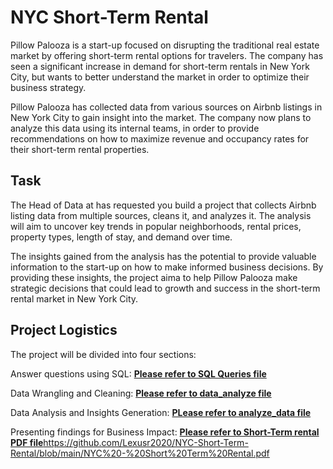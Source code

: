 # NYC Short-Term Rental

Pillow Palooza is a start-up focused on disrupting the traditional real estate market by offering short-term rental options for travelers. The company has seen a significant increase in demand for short-term rentals in New York City, but wants to better understand the market in order to optimize their business strategy.

Pillow Palooza has collected data from various sources on Airbnb listings in New York City to gain insight into the market. The company now plans to analyze this data using its internal teams, in order to provide recommendations on how to maximize revenue and occupancy rates for their short-term rental properties.

## Task

The Head of Data at has requested you build a project that collects Airbnb listing data from multiple sources, cleans it, and analyzes it. The analysis will aim to uncover key trends in popular neighborhoods, rental prices, property types, length of stay, and demand over time.

The insights gained from the analysis has the potential to provide valuable information to the start-up on how to make informed business decisions. By providing these insights, the project aima to help Pillow Palooza make strategic decisions that could lead to growth and success in the short-term rental market in New York City.


## Project Logistics

The project will be divided into four sections:

Answer questions using SQL:                     [**Please refer to SQL Queries file**](https://github.com/Lexusr2020/NYC-Short-Term-Rental/blob/main/SQL%20Queries.sql)

Data Wrangling and Cleaning:                    [**Please refer to data_analyze file**](https://github.com/Lexusr2020/NYC-Short-Term-Rental/blob/main/analyze_data.ipynb)

Data Analysis and Insights Generation:          [**PLease refer to analyze_data file**](https://github.com/Lexusr2020/NYC-Short-Term-Rental/blob/main/data_cleaning.ipynb)

Presenting findings for Business Impact:        [**Please refer to Short-Term rental PDF file**](https://github.com/Lexusr2020/NYC-Short-Term-Rental/blob/main/NYC%20-%20Short%20Term%20Rental.pdf)https://github.com/Lexusr2020/NYC-Short-Term-Rental/blob/main/NYC%20-%20Short%20Term%20Rental.pdf




